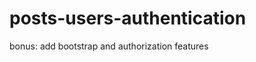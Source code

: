 posts-users-authentication
==========================
bonus: add bootstrap and authorization features
